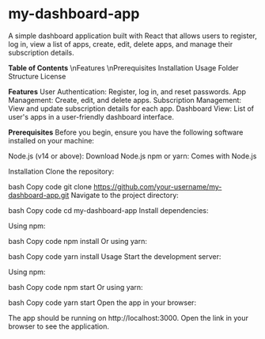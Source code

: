 # my-dashboard-app
 
A simple dashboard application built with React that allows users to register, log in, view a list of apps, create, edit, delete apps, and manage their subscription details.

**Table of Contents**
   \nFeatures
   \nPrerequisites
   Installation
   Usage
   Folder Structure
   License
   
**Features**
  User Authentication: Register, log in, and reset passwords.
  App Management: Create, edit, and delete apps.
  Subscription Management: View and update subscription details for each app.
  Dashboard View: List of user's apps in a user-friendly dashboard interface.
  
**Prerequisites**
Before you begin, ensure you have the following software installed on your machine:

  Node.js (v14 or above): Download Node.js
  npm or yarn: Comes with Node.js
  
Installation
Clone the repository:

bash
Copy code
git clone https://github.com/your-username/my-dashboard-app.git
Navigate to the project directory:

bash
Copy code
cd my-dashboard-app
Install dependencies:

Using npm:

bash
Copy code
npm install
Or using yarn:

bash
Copy code
yarn install
Usage
Start the development server:

Using npm:

bash
Copy code
npm start
Or using yarn:

bash
Copy code
yarn start
Open the app in your browser:

The app should be running on http://localhost:3000. Open the link in your browser to see the application.

